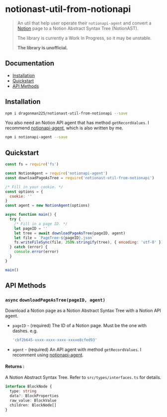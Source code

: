 # notionast-util-from-notionapi

> An util that help user operate their `notionapi-agent` and convert a [Notion](https://www.notion.so) page to a Notion Abstract Syntax Tree (NotionAST).
>
> The library is currently a Work In Progress, so it may be unstable.
>
> **The library is unofficial.**

## Documentation

* [Installation](#Installation)
* [Quickstart](#Quickstart)
* [API Methods](#API-Methods)

## Installation

```bash
npm i dragonman225/notionast-util-from-notionapi --save
```

You also need an Notion API agent that has method `getRecordValues`. I recommend [notionapi-agent](https://github.com/dragonman225/notionapi-agent), which is also written by me.

```bash
npm i notionapi-agent --save
```

## Quickstart

```javascript
const fs = require('fs')

const NotionAgent = require('notionapi-agent')
const downloadPageAsTree = require('notionast-util-from-notionapi')

/* Fill in your cookie. */
const options = {
  cookie: ''
}
const agent = new NotionAgent(options)

async function main() {
  try {
    /* Fill in a page ID. */
    let pageID = ''
    let tree = await downloadPageAsTree(pageID, agent)
    let file = `PageTree-${pageID}.json`
    fs.writeFileSync(file, JSON.stringify(tree), { encoding: 'utf-8' })
  } catch (error) {
    console.error(error)
  }
}

main()
```

## API Methods

### `async` `downloadPageAsTree(pageID, agent)`

Download a Notion page as a Notion Abstract Syntax Tree with a Notion API agent.

* `pageID` - (required) The ID of a Notion page. Must be the one with dashes. e.g.

  ```javascript
  'cbf2b645-xxxx-xxxx-xxxx-xxxxe8cfed93'
  ```

* `agent` - (required) An API agent with method `getRecordValues`. I recomment using [notionapi-agent](https://github.com/dragonman225/notionapi-agent).

#### Returns :

A Notion Abstract Syntax Tree. Refer to `src/types/interfaces.ts` for details.

```typescript
interface BlockNode {
  type: string
  data?: BlockProperties
  raw_value: BlockValue
  children: BlockNode[]
}
```

